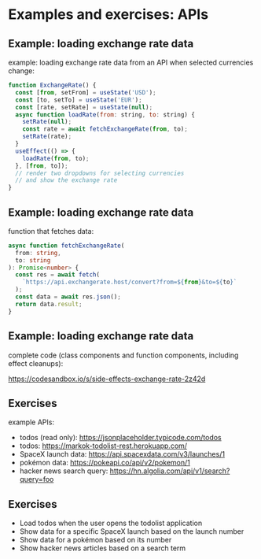 # Examples and exercises: APIs

## Example: loading exchange rate data

example: loading exchange rate data from an API when selected currencies change:

```js
function ExchangeRate() {
  const [from, setFrom] = useState('USD');
  const [to, setTo] = useState('EUR');
  const [rate, setRate] = useState(null);
  async function loadRate(from: string, to: string) {
    setRate(null);
    const rate = await fetchExchangeRate(from, to);
    setRate(rate);
  }
  useEffect(() => {
    loadRate(from, to);
  }, [from, to]);
  // render two dropdowns for selecting currencies
  // and show the exchange rate
}
```

## Example: loading exchange rate data

function that fetches data:

```ts
async function fetchExchangeRate(
  from: string,
  to: string
): Promise<number> {
  const res = await fetch(
    `https://api.exchangerate.host/convert?from=${from}&to=${to}`
  );
  const data = await res.json();
  return data.result;
}
```

## Example: loading exchange rate data

complete code (class components and function components, including effect cleanups):

<https://codesandbox.io/s/side-effects-exchange-rate-2z42d>

## Exercises

example APIs:

- todos (read only): https://jsonplaceholder.typicode.com/todos
- todos: https://markok-todolist-rest.herokuapp.com/
- SpaceX launch data: https://api.spacexdata.com/v3/launches/1
- pokémon data: https://pokeapi.co/api/v2/pokemon/1
- hacker news search query: https://hn.algolia.com/api/v1/search?query=foo

## Exercises

- Load todos when the user opens the todolist application
- Show data for a specific SpaceX launch based on the launch number
- Show data for a pokémon based on its number
- Show hacker news articles based on a search term
